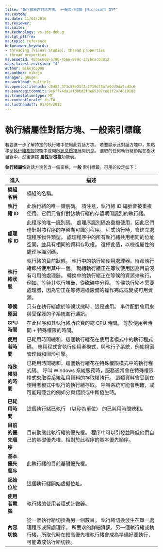 ```yaml
---
title: "執行緒屬性對話方塊、 一般索引標籤 |Microsoft 文件"
ms.custom: 
ms.date: 11/04/2016
ms.reviewer: 
ms.suite: 
ms.technology: vs-ide-debug
ms.tgt_pltfrm: 
ms.topic: reference
helpviewer_keywords:
- threading [Visual Studio], thread properties
- thread properties
ms.assetid: 46b6c668-6786-456e-97dc-337bcac0d812
caps.latest.revision: "4"
author: mikejo5000
ms.author: mikejo
manager: ghogen
ms.workload: multiple
ms.openlocfilehash: d8d53c373c58e31f2a2719df8afa6dd0da9cd3c6
ms.sourcegitcommit: 9e6ff74da1afd8bd2f0e69387ce81f2a74619182
ms.translationtype: MT
ms.contentlocale: zh-TW
ms.lasthandoff: 01/04/2018
---
```

# <a name="general-tab-thread-properties-dialog-box"></a>執行緒屬性對話方塊、一般索引標籤
若要進一步了解特定的執行緒中使用此對話方塊。 若要顯示此對話方塊中，焦點移至[執行緒檢視](../debugger/threads-view.md)視窗中或開啟[訊息檢視](../debugger/messages-view.md)展開訊息。 選取的任何執行緒節點在樹狀目錄中，然後選擇 **屬性**從**檢視**功能表。  
  
 **執行緒屬性**對話方塊包含一個窗格，**一般** 索引標籤。可用的設定如下：  
  
|進入|描述|  
|-----------|-----------------|  
|**模組名稱**|模組的名稱。|  
|**執行緒 ID**|此執行緒的唯一識別碼。 請注意，執行緒 ID 編號會被重複使用。它們只會針對該執行緒的存留期間識別的執行緒。|  
|**處理序 ID**|此程序的唯一識別碼。 處理序識別碼為重複使用，因此它們僅針對該程序的存留期可識別程序。 程式執行時，會建立處理程序物件類型。 處理程序中的所有執行緒共用相同的位址空間，並具有相同的資料存取權。 選擇此值，以檢視屬性的處理序識別碼。|  
|**執行緒狀態**|執行緒的目前狀態。 執行中的執行緒使用處理器。待命執行緒即將使用其中一個。 就緒執行緒正在等候使用因為目前沒有可用的處理器。 轉換中的執行緒正在等候的資源來執行，例如，等待其執行堆疊，從磁碟中分頁。 等候執行緒不需要處理器，因為它正在等待週邊設備的操作完成或變成可用資源。|  
|**等候原因**|只有在執行緒處於等候狀態時，這是適用。 事件配對會用來與受保護的子系統進行通訊。|  
|**CPU 時間**|在此程序和其執行緒所花費的總 CPU 時間。 等於使用者時間 + 特殊權限的時間。|  
|**使用者時間**|已耗用時間總和，這個執行緒花在使用者模式中的執行程式碼。 應用程式會執行使用者模式，與執行子系統，例如視窗管理員和圖形引擎。|  
|**特殊權限的時間**|已耗用時間總和，這個執行緒花在特殊權限模式中的執行程式碼。 呼叫 Windows 系統服務時，服務通常會在特殊權限模式來取得系統私用資料的存取權執行。 這類資料會受到在使用者模式中執行的執行緒存取。 呼叫系統可能會明確，或可能是隱含的例如分頁錯誤或中斷發生時。|  
|**已耗用時間**|這個執行緒已執行 （以秒為單位） 的已耗用時間總和。|  
|**目前的優先順序**|目前動態此執行緒的優先權。 程序中可以引發並降低他們自己的基礎優先權，相對於此程序的基本優先順序。|  
|**基本優先順序**|此執行緒的目前基礎優先權。|  
|**起始位址**|這個執行緒開始虛擬位址。|  
|**使用者電腦**|執行緒的使用者程式計數器。|  
|**內容切換**|從一個執行緒切換為另一個數目。 執行緒切換發生在單一處理程序或跨處理序。 所要求的詳細資訊，另一個執行緒或執行緒，所取代時在較高優先權執行緒會成為準備好要執行，可能造成執行緒切換。|